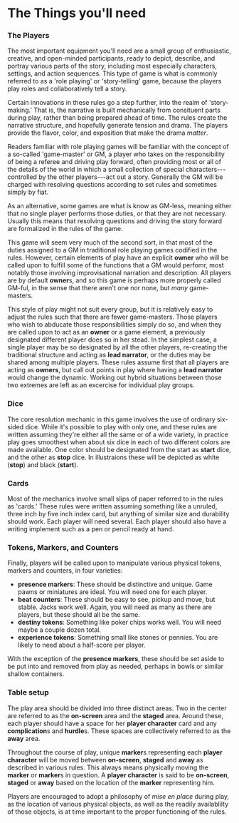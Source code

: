 # The Things you'll need

### The Players
The most important equipment you'll need are a small group of enthusiastic, creative, and open-minded participants, ready to depict, describe, and portray various parts of the story, including most especially characters, settings, and action sequences.  This type of game is what is commonly referred to as a 'role playing' or 'story-telling' game, because the players play roles and collaboratively tell a story.

Certain innovations in these rules go a step further, into the realm of 'story-making.'  That is, the narrative is built mechanically from consituent parts during play, rather than being prepared ahead of time.  The rules create the narrative structure, and hopefully generate tension and drama.  The players provide the flavor, color, and exposition that make the drama *matter*.

Readers familiar with role playing games will be familiar with the concept of a so-called 'game-master' or GM, a player who takes on the responsibility of being a referee and driving play forward, often providing most or all of the details of the world in which a small collection of special characters---controlled by the other players---act out a story.  Generally the GM will be charged with resolving questions according to set rules and sometimes simply by fiat.

As an alternative, some games are what is know as GM-less, meaning either that no single player performs those duties, or that they are not necessary.  Usually this means that resolving questions and driving the story forward are formalized in the rules of the game.

This game will seem very much of the second sort, in that most of the duties assigned to a GM in traditional role playing games codified in the rules.  However, certain elements of play have an explicit **owner** who will be called upon to fulfill some of the functions that a GM would perfomr, most notably those involving improvisational narration and description.  All players are by default **owner**s, and so this game is perhaps more properly called GM-ful, in the sense that there aren't one nor none, but *many* game-masters.

This style of play might not suit every group, but it is relatively easy to adjust the rules such that there are fewer game-masters.  Those players who wish to abducate those responsibilities simply do so, and when they are called upon to act as an **owner** or a game element, a previously designated different player does so in her stead.  In the simplest case, a single player may be so designated by all the other players, re-creating the traditional structure and acting as **lead narrator**, or the duties may be shared among multiple players.  These rules assume first that all players are acting as **owners**, but call out points in play where having a **lead narrator** would change the dynamic.  Working out hybrid situations between those two extremes are left as an excercise for individual play groups.

### Dice
The core resolution mechanic in this game involves the use of ordinary six-sided dice. While it's possible to play with only one, and these rules are written assuming they're either all the same or of a wide variety, in practice play goes smoothest when about six dice in each of two different colors are made available.  One color should be designated from the start as **start** dice, and the other as **stop** dice.  In illustraions these will be depicted as white (**stop**) and black (**start**).

### Cards
Most of the mechanics involve small slips of paper referred to in the rules as 'cards.'  These rules were written assuming something like a unruled, three inch by five inch index card, but anything of similar size and durability should work.  Each player will need several.  Each player should also have a writing implement such as a pen or pencil ready at hand.

### Tokens, Markers, and Counters
Finally, players will be called upon to manipulate various physical tokens, markers and counters, in four varieties:

* **presence markers**: These should be distinctive and unique. Game pawns or miniatures are ideal. You will need one for each player. 
* **beat counters**: These should be easy to see, pickup and move, but stable. Jacks work well. Again, you will need as many as there are players, but these should all be the same.
* **destiny tokens**: Something like poker chips works well.  You will need maybe a couple dozen total. 
* **experience tokens**: Something small like stones or pennies.  You are likely to need about a half-score per player.  

With the exception of the **presence markers**, these should be set aside to be put into and removed from play as needed, perhaps in bowls or similar shallow containers.

### Table setup
The play area should be divided into three distinct areas.  Two in the center are referred to as the **on-screen** area and the **staged** area.  Around these, each player should have a space for her **player character** card and any **complication**s and **hurdle**s.  These spaces are collectively referred to as the **away** area.  

Throughout the course of play, unique **marker**s representing each **player character** will be moved between **on-screen**, **staged** and **away** as described in various rules.  This always means physically moving the **marker** or **marker**s in question.  A **player character** is said to be **on-screen**, **staged** or **away** based on the location of the **marker** representing him. 

Players are encouraged to adopt a philosophy of *mise en place* during play, as the location of various physical objects, as well as the readily availablilty of those objects, is at time important to the proper functioning of the rules.

